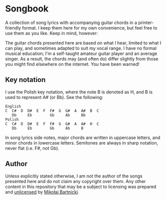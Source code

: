 # Songbook

A collection of song lyrics with accompanying guitar chords in a
printer-friendly format. I keep them here for my own convenience, but feel free
to use them as you like. Keep in mind, however:

The guitar chords presented here are based on what I hear, limited to what I can
play, and sometimes adapted to suit my vocal range. I have no formal musical
education; I'm a self-taught amateur guitar player and an average singer. As a
result, the chords may (and often do) differ slightly from those you might find
elsewhere on the internet. You have been warned!

## Key notation

I use the Polish key notation, where the note B is denoted as H, and B is used
to represent A# (or Bb). See the following:

    English
    C  C#  D  D#  E  F  F#  G  G#  A  A#  B  C
       Db     Eb        Gb     Ab     Bb
    Polish
    C  C#  D  D#  E  F  F#  G  G#  A  A#  H  C
       Db     Eb        Gb     Ab     B

In song lyrics side notes, major chords are written in uppercase letters, and
minor chords in lowercase letters. Semitones are always in sharp notation, never
flat (i.e. F#, not Gb).

## Author

Unless explicitly stated otherwise, I am not the author of the songs presented
here and do not claim any copyright over them. Any other content in this
repository that may be a subject to licensing was prepared and [unlicensed][98]
by [Mikołaj Bartnicki][99].

[98]:UNLICENSE
[99]:mailto:mikolaj@bartnicki.org

